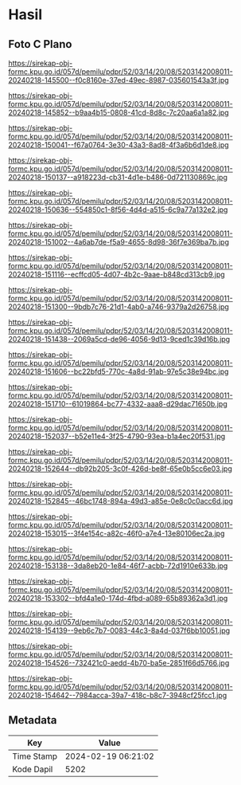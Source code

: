 # Hasil

## Foto C Plano

https://sirekap-obj-formc.kpu.go.id/057d/pemilu/pdpr/52/03/14/20/08/5203142008011-20240218-145500--f0c8160e-37ed-49ec-8987-035601543a3f.jpg

https://sirekap-obj-formc.kpu.go.id/057d/pemilu/pdpr/52/03/14/20/08/5203142008011-20240218-145852--b9aa4b15-0808-41cd-8d8c-7c20aa6a1a82.jpg

https://sirekap-obj-formc.kpu.go.id/057d/pemilu/pdpr/52/03/14/20/08/5203142008011-20240218-150041--f67a0764-3e30-43a3-8ad8-4f3a6b6d1de8.jpg

https://sirekap-obj-formc.kpu.go.id/057d/pemilu/pdpr/52/03/14/20/08/5203142008011-20240218-150137--a918223d-cb31-4d1e-b486-0d721130869c.jpg

https://sirekap-obj-formc.kpu.go.id/057d/pemilu/pdpr/52/03/14/20/08/5203142008011-20240218-150636--554850c1-8f56-4d4d-a515-6c9a77a132e2.jpg

https://sirekap-obj-formc.kpu.go.id/057d/pemilu/pdpr/52/03/14/20/08/5203142008011-20240218-151002--4a6ab7de-f5a9-4655-8d98-36f7e369ba7b.jpg

https://sirekap-obj-formc.kpu.go.id/057d/pemilu/pdpr/52/03/14/20/08/5203142008011-20240218-151116--ecffcd05-4d07-4b2c-9aae-b848cd313cb9.jpg

https://sirekap-obj-formc.kpu.go.id/057d/pemilu/pdpr/52/03/14/20/08/5203142008011-20240218-151300--9bdb7c76-21d1-4ab0-a746-9379a2d26758.jpg

https://sirekap-obj-formc.kpu.go.id/057d/pemilu/pdpr/52/03/14/20/08/5203142008011-20240218-151438--2069a5cd-de96-4056-9d13-9ced1c39d16b.jpg

https://sirekap-obj-formc.kpu.go.id/057d/pemilu/pdpr/52/03/14/20/08/5203142008011-20240218-151606--bc22bfd5-770c-4a8d-91ab-97e5c38e94bc.jpg

https://sirekap-obj-formc.kpu.go.id/057d/pemilu/pdpr/52/03/14/20/08/5203142008011-20240218-151710--61019864-bc77-4332-aaa8-d29dac71650b.jpg

https://sirekap-obj-formc.kpu.go.id/057d/pemilu/pdpr/52/03/14/20/08/5203142008011-20240218-152037--b52e11e4-3f25-4790-93ea-b1a4ec20f531.jpg

https://sirekap-obj-formc.kpu.go.id/057d/pemilu/pdpr/52/03/14/20/08/5203142008011-20240218-152644--db92b205-3c0f-426d-be8f-65e0b5cc6e03.jpg

https://sirekap-obj-formc.kpu.go.id/057d/pemilu/pdpr/52/03/14/20/08/5203142008011-20240218-152845--46bc1748-894a-49d3-a85e-0e8c0c0acc6d.jpg

https://sirekap-obj-formc.kpu.go.id/057d/pemilu/pdpr/52/03/14/20/08/5203142008011-20240218-153015--3f4e154c-a82c-46f0-a7e4-13e80106ec2a.jpg

https://sirekap-obj-formc.kpu.go.id/057d/pemilu/pdpr/52/03/14/20/08/5203142008011-20240218-153138--3da8eb20-1e84-46f7-acbb-72d1910e633b.jpg

https://sirekap-obj-formc.kpu.go.id/057d/pemilu/pdpr/52/03/14/20/08/5203142008011-20240218-153302--bfd4a1e0-174d-4fbd-a089-65b89362a3d1.jpg

https://sirekap-obj-formc.kpu.go.id/057d/pemilu/pdpr/52/03/14/20/08/5203142008011-20240218-154139--9eb6c7b7-0083-44c3-8a4d-037f6bb10051.jpg

https://sirekap-obj-formc.kpu.go.id/057d/pemilu/pdpr/52/03/14/20/08/5203142008011-20240218-154526--732421c0-aedd-4b70-ba5e-2851f66d5766.jpg

https://sirekap-obj-formc.kpu.go.id/057d/pemilu/pdpr/52/03/14/20/08/5203142008011-20240218-154642--7984acca-39a7-418c-b8c7-3948cf25fcc1.jpg


## Metadata

| Key        | Value               |
| ---------- | ------------------- |
| Time Stamp | 2024-02-19 06:21:02 |
| Kode Dapil | 5202                |



